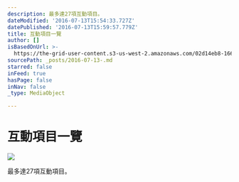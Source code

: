 ```yaml
---
description: 最多達27項互動項目。
dateModified: '2016-07-13T15:54:33.727Z'
datePublished: '2016-07-13T15:59:57.779Z'
title: 互動項目一覽
author: []
isBasedOnUrl: >-
  https://the-grid-user-content.s3-us-west-2.amazonaws.com/02d14eb8-1664-4a23-b390-9f94e9fd28a7.png
sourcePath: _posts/2016-07-13-.md
starred: false
inFeed: true
hasPage: false
inNav: false
_type: MediaObject

---
```

# 互動項目一覽
![](https://s3-us-west-2.amazonaws.com/the-grid-img/p/9bb078dd0a002c4166d8131f05ec383ceb9226b1.png)

最多達27項互動項目。